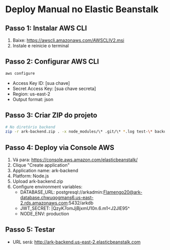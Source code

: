# Deploy Manual no Elastic Beanstalk

## Passo 1: Instalar AWS CLI
1. Baixe: https://awscli.amazonaws.com/AWSCLIV2.msi
2. Instale e reinicie o terminal

## Passo 2: Configurar AWS CLI
```bash
aws configure
```
- Access Key ID: [sua chave]
- Secret Access Key: [sua chave secreta]
- Region: us-east-2
- Output format: json

## Passo 3: Criar ZIP do projeto
```bash
# No diretório backend
zip -r ark-backend.zip . -x node_modules/\* .git/\* *.log test-\* backup-\*
```

## Passo 4: Deploy via Console AWS
1. Vá para: https://console.aws.amazon.com/elasticbeanstalk/
2. Clique "Create application"
3. Application name: ark-backend
4. Platform: Node.js
5. Upload ark-backend.zip
6. Configure environment variables:
   - DATABASE_URL: postgresql://arkadmin:Flamengo20@ark-database.chwuqogmans6.us-east-2.rds.amazonaws.com:5432/arkdb
   - JWT_SECRET: |QzyK7omJjBjxmU10n.6.m1<J2JlE95^
   - NODE_ENV: production

## Passo 5: Testar
- URL será: http://ark-backend.us-east-2.elasticbeanstalk.com